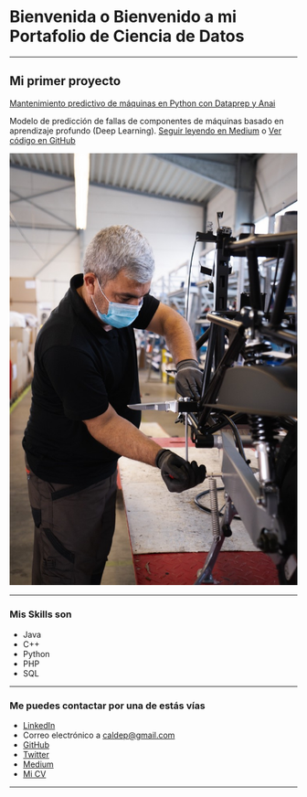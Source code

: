 # Bienvenida o Bienvenido a mi Portafolio de Ciencia de Datos

---

## Mi primer proyecto
[Mantenimiento predictivo de máquinas en Python con Dataprep y Anai](https://medium.com/@caldep/mantenimiento-predictivo-de-m%C3%A1quinas-en-python-con-dataprep-y-anai-cf7ca6fddb6d)

Modelo de predicción de fallas de componentes de máquinas basado en aprendizaje profundo (Deep Learning). [Seguir leyendo en Medium](https://medium.com/@caldep/mantenimiento-predictivo-de-m%C3%A1quinas-en-python-con-dataprep-y-anai-cf7ca6fddb6d) o [Ver código en GitHub](https://github.com/caldep/proyecto-portafolio/blob/main/notebooks/mantenimiento_predictivo.ipynb)

[<img src="images/mantenedor.jpeg?raw=true"/>](https://medium.com/@caldep/mantenimiento-predictivo-de-m%C3%A1quinas-en-python-con-dataprep-y-anai-cf7ca6fddb6d)

---

### Mis Skills son

- Java
- C++
- Python
- PHP
- SQL

---

### Me puedes contactar por una de estás vías

- [LinkedIn](https://www.linkedin.com/in/carlos-alberto-lizcano-depablos/)
- Correo electrónico a <caldep@gmail.com>
- [GitHub](https://github.com/caldep)
- [Twitter](https://twitter.com/@caldep2)
- [Medium](https://medium.com/@caldep)
- [Mi CV](/pdf/HV-CarlosLizcano.pdf)

---
